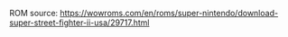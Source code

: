 ROM source: https://wowroms.com/en/roms/super-nintendo/download-super-street-fighter-ii-usa/29717.html
